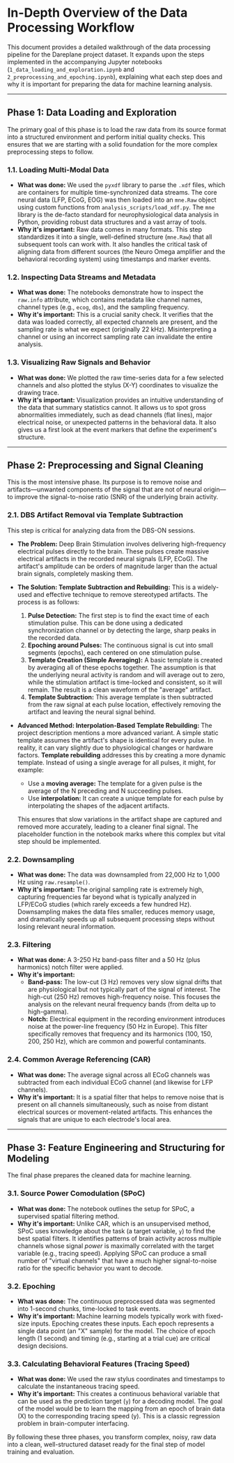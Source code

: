 # In-Depth Overview of the Data Processing Workflow

This document provides a detailed walkthrough of the data processing pipeline for the Dareplane project dataset. It expands upon the steps implemented in the accompanying Jupyter notebooks (`1_data_loading_and_exploration.ipynb` and `2_preprocessing_and_epoching.ipynb`), explaining what each step does and why it is important for preparing the data for machine learning analysis.

---

## Phase 1: Data Loading and Exploration

The primary goal of this phase is to load the raw data from its source format into a structured environment and perform initial quality checks. This ensures that we are starting with a solid foundation for the more complex preprocessing steps to follow.

### 1.1. Loading Multi-Modal Data

- **What was done:** We used the `pyxdf` library to parse the `.xdf` files, which are containers for multiple time-synchronized data streams. The core neural data (LFP, ECoG, EOG) was then loaded into an `mne.Raw` object using custom functions from `analysis_scripts/load_xdf.py`. The `mne` library is the de-facto standard for neurophysiological data analysis in Python, providing robust data structures and a vast array of tools.
- **Why it's important:** Raw data comes in many formats. This step standardizes it into a single, well-defined structure (`mne.Raw`) that all subsequent tools can work with. It also handles the critical task of aligning data from different sources (the Neuro Omega amplifier and the behavioral recording system) using timestamps and marker events.

### 1.2. Inspecting Data Streams and Metadata

- **What was done:** The notebooks demonstrate how to inspect the `raw.info` attribute, which contains metadata like channel names, channel types (e.g., `ecog`, `dbs`), and the sampling frequency.
- **Why it's important:** This is a crucial sanity check. It verifies that the data was loaded correctly, all expected channels are present, and the sampling rate is what we expect (originally 22 kHz). Misinterpreting a channel or using an incorrect sampling rate can invalidate the entire analysis.

### 1.3. Visualizing Raw Signals and Behavior

- **What was done:** We plotted the raw time-series data for a few selected channels and also plotted the stylus (X-Y) coordinates to visualize the drawing trace.
- **Why it's important:** Visualization provides an intuitive understanding of the data that summary statistics cannot. It allows us to spot gross abnormalities immediately, such as dead channels (flat lines), major electrical noise, or unexpected patterns in the behavioral data. It also gives us a first look at the event markers that define the experiment's structure.

---

## Phase 2: Preprocessing and Signal Cleaning

This is the most intensive phase. Its purpose is to remove noise and artifacts—unwanted components of the signal that are not of neural origin—to improve the signal-to-noise ratio (SNR) of the underlying brain activity.

### 2.1. DBS Artifact Removal via Template Subtraction

This step is critical for analyzing data from the DBS-ON sessions.

- **The Problem:** Deep Brain Stimulation involves delivering high-frequency electrical pulses directly to the brain. These pulses create massive electrical artifacts in the recorded neural signals (LFP, ECoG). The artifact's amplitude can be orders of magnitude larger than the actual brain signals, completely masking them.

- **The Solution: Template Subtraction and Rebuilding:** This is a widely-used and effective technique to remove stereotyped artifacts. The process is as follows:
    1.  **Pulse Detection:** The first step is to find the exact time of each stimulation pulse. This can be done using a dedicated synchronization channel or by detecting the large, sharp peaks in the recorded data.
    2.  **Epoching around Pulses:** The continuous signal is cut into small segments (epochs), each centered on one stimulation pulse.
    3.  **Template Creation (Simple Averaging):** A basic template is created by averaging all of these epochs together. The assumption is that the underlying neural activity is random and will average out to zero, while the stimulation artifact is time-locked and consistent, so it will remain. The result is a clean waveform of the "average" artifact.
    4.  **Template Subtraction:** This average template is then subtracted from the raw signal at each pulse location, effectively removing the artifact and leaving the neural signal behind.

- **Advanced Method: Interpolation-Based Template Rebuilding:** The project description mentions a more advanced variant. A simple static template assumes the artifact's shape is identical for every pulse. In reality, it can vary slightly due to physiological changes or hardware factors. **Template rebuilding** addresses this by creating a more dynamic template. Instead of using a single average for all pulses, it might, for example:
    - Use a **moving average:** The template for a given pulse is the average of the N preceding and N succeeding pulses.
    - Use **interpolation:** It can create a unique template for each pulse by interpolating the shapes of the adjacent artifacts.

    This ensures that slow variations in the artifact shape are captured and removed more accurately, leading to a cleaner final signal. The placeholder function in the notebook marks where this complex but vital step should be implemented.

### 2.2. Downsampling

- **What was done:** The data was downsampled from 22,000 Hz to 1,000 Hz using `raw.resample()`.
- **Why it's important:** The original sampling rate is extremely high, capturing frequencies far beyond what is typically analyzed in LFP/ECoG studies (which rarely exceeds a few hundred Hz). Downsampling makes the data files smaller, reduces memory usage, and dramatically speeds up all subsequent processing steps without losing relevant neural information.

### 2.3. Filtering

- **What was done:** A 3-250 Hz band-pass filter and a 50 Hz (plus harmonics) notch filter were applied.
- **Why it's important:**
    - **Band-pass:** The low-cut (3 Hz) removes very slow signal drifts that are physiological but not typically part of the signal of interest. The high-cut (250 Hz) removes high-frequency noise. This focuses the analysis on the relevant neural frequency bands (from delta up to high-gamma).
    - **Notch:** Electrical equipment in the recording environment introduces noise at the power-line frequency (50 Hz in Europe). This filter specifically removes that frequency and its harmonics (100, 150, 200, 250 Hz), which are common and powerful contaminants.

### 2.4. Common Average Referencing (CAR)

- **What was done:** The average signal across all ECoG channels was subtracted from each individual ECoG channel (and likewise for LFP channels).
- **Why it's important:** It is a spatial filter that helps to remove noise that is present on all channels simultaneously, such as noise from distant electrical sources or movement-related artifacts. This enhances the signals that are unique to each electrode's local area.

---

## Phase 3: Feature Engineering and Structuring for Modeling

The final phase prepares the cleaned data for machine learning.

### 3.1. Source Power Comodulation (SPoC)

- **What was done:** The notebook outlines the setup for SPoC, a supervised spatial filtering method.
- **Why it's important:** Unlike CAR, which is an unsupervised method, SPoC uses knowledge about the task (a target variable, `y`) to find the best spatial filters. It identifies patterns of brain activity across multiple channels whose signal *power* is maximally correlated with the target variable (e.g., tracing speed). Applying SPoC can produce a small number of "virtual channels" that have a much higher signal-to-noise ratio for the specific behavior you want to decode.

### 3.2. Epoching

- **What was done:** The continuous preprocessed data was segmented into 1-second chunks, time-locked to task events.
- **Why it's important:** Machine learning models typically work with fixed-size inputs. Epoching creates these inputs. Each epoch represents a single data point (an "X" sample) for the model. The choice of epoch length (1 second) and timing (e.g., starting at a trial cue) are critical design decisions.

### 3.3. Calculating Behavioral Features (Tracing Speed)

- **What was done:** We used the raw stylus coordinates and timestamps to calculate the instantaneous tracing speed.
- **Why it's important:** This creates a continuous behavioral variable that can be used as the prediction target (`y`) for a decoding model. The goal of the model would be to learn the mapping from an epoch of brain data (X) to the corresponding tracing speed (y). This is a classic regression problem in brain-computer interfacing.

By following these three phases, you transform complex, noisy, raw data into a clean, well-structured dataset ready for the final step of model training and evaluation.

